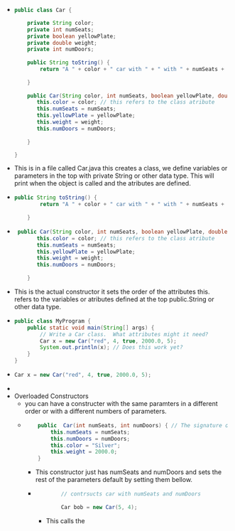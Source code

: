 - ```java
  public class Car {
  
      private String color;
      private int numSeats;
      private boolean yellowPlate;
      private double weight; 
      private int numDoors;
      
      public String toString() {
          return "A " + color + " car with " + " with " + numSeats + " seats " + "is yellow plate: " + (yellowPlate ? "yes" : "no");
          
      }
      
      public Car(String color, int numSeats, boolean yellowPlate, double weight, int numDoors){
         this.color = color; // this refers to the class atribute
         this.numSeats = numSeats; 
         this.yellowPlate = yellowPlate;
         this.weight = weight;
         this.numDoors = numDoors;
          
      }
  
  }
  ```
- This is in a file called Car.java this creates a class, we define variables or parameters in the top with private String or other data type. This will print when the object is called and  the atributes are defined.
- ```java
  public String toString() {
          return "A " + color + " car with " + " with " + numSeats + " seats " + "is yellow plate: " + (yellowPlate ? "yes" : "no");
          
      }
  ```
- ```java
   public Car(String color, int numSeats, boolean yellowPlate, double weight, int numDoors){
         this.color = color; // this refers to the class atribute
         this.numSeats = numSeats; 
         this.yellowPlate = yellowPlate;
         this.weight = weight;
         this.numDoors = numDoors;
          
      }
  ```
- This is the actual  constructor it sets the order of the attributes this. refers to the variables or atributes defined at the top public.String or other data type.
- ```java
  public class MyProgram {
      public static void main(String[] args) {
          // Write a Car class.  What attributes might it need?
          Car x = new Car("red", 4, true, 2000.0, 5);
          System.out.println(x); // Does this work yet?
      }
  }
  ```
- ```java
  Car x = new Car("red", 4, true, 2000.0, 5);
  ```
-
- Overloaded Constructors
	- you can have a constructer with the same paramters in a different order or with a different numbers of parameters.
	- ```java
	      public  Car(int numSeats, int numDoors) { // The signature of the constructer is the parameters 
	          this.numSeats = numSeats;
	          this.numDoors = numDoors;
	          this.color = "Silver";
	          this.weight = 2000.0;
	      }
	  ```
		- This constructor just has numSeats and numDoors and sets the rest of the parameters default by setting them bellow.
		- ```java
		          // contrsucts car with numSeats and numDoors
		          
		          Car bob = new Car(5, 4);
		  ```
			- This calls the